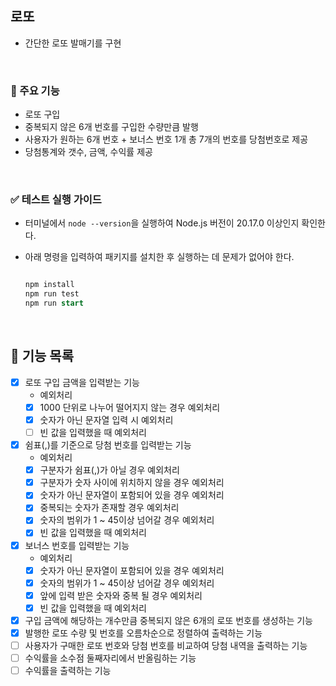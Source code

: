 ## 로또

- 간단한 로또 발매기를 구현

<br/>

### 🧐 주요 기능

- 로또 구입
- 중복되지 않은 6개 번호를 구입한 수량만큼 발행
- 사용자가 원하는 6개 번호 + 보너스 번호 1개 총 7개의 번호를 당첨번호로 제공
- 당첨통계와 갯수, 금액, 수익률 제공

<br/>

### ✅ 테스트 실행 가이드

- 터미널에서 `node --version`을 실행하여 Node.js 버전이 20.17.0 이상인지 확인한다.
- 아래 명령을 입력하여 패키지를 설치한 후 실행하는 데 문제가 없어야 한다.

  ```sql

  npm install
  npm run test
  npm run start

  ```

<br/>

## 🚀 기능 목록

- [x] 로또 구입 금액을 입력받는 기능
  - 예외처리
  - [x] 1000 단위로 나누어 떨어지지 않는 경우 예외처리
  - [x] 숫자가 아닌 문자열 입력 시 예외처리
  - [ ] 빈 값을 입력했을 때 예외처리
- [x] 쉼표(,)를 기준으로 당첨 번호를 입력받는 기능
  - 예외처리
  - [x] 구분자가 쉼표(,)가 아닐 경우 예외처리
  - [x] 구분자가 숫자 사이에 위치하지 않을 경우 예외처리
  - [x] 숫자가 아닌 문자열이 포함되어 있을 경우 예외처리
  - [x] 중복되는 숫자가 존재할 경우 예외처리
  - [x] 숫자의 범위가 1 ~ 45이상 넘어갈 경우 예외처리
  - [x] 빈 값을 입력했을 때 예외처리
- [x] 보너스 번호를 입력받는 기능
  - 예외처리
  - [x] 숫자가 아닌 문자열이 포함되어 있을 경우 예외처리
  - [x] 숫자의 범위가 1 ~ 45이상 넘어갈 경우 예외처리
  - [x] 앞에 입력 받은 숫자와 중복 될 경우 예외처리
  - [x] 빈 값을 입력했을 때 예외처리
- [x] 구입 금액에 해당하는 개수만큼 중복되지 않은 6개의 로또 번호를 생성하는 기능
- [x] 발행한 로또 수량 및 번호를 오름차순으로 정렬하여 출력하는 기능
- [ ] 사용자가 구매한 로또 번호와 당첨 번호를 비교하여 당첨 내역을 출력하는 기능
- [ ] 수익률을 소수점 둘째자리에서 반올림하는 기능
- [ ] 수익률을 출력하는 기능
